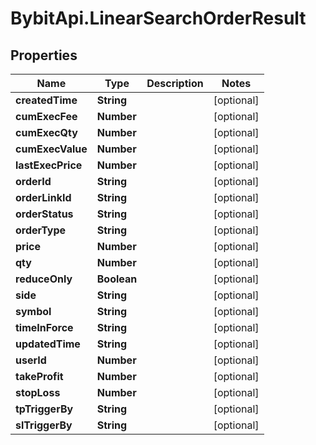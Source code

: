 # BybitApi.LinearSearchOrderResult

## Properties
Name | Type | Description | Notes
------------ | ------------- | ------------- | -------------
**createdTime** | **String** |  | [optional] 
**cumExecFee** | **Number** |  | [optional] 
**cumExecQty** | **Number** |  | [optional] 
**cumExecValue** | **Number** |  | [optional] 
**lastExecPrice** | **Number** |  | [optional] 
**orderId** | **String** |  | [optional] 
**orderLinkId** | **String** |  | [optional] 
**orderStatus** | **String** |  | [optional] 
**orderType** | **String** |  | [optional] 
**price** | **Number** |  | [optional] 
**qty** | **Number** |  | [optional] 
**reduceOnly** | **Boolean** |  | [optional] 
**side** | **String** |  | [optional] 
**symbol** | **String** |  | [optional] 
**timeInForce** | **String** |  | [optional] 
**updatedTime** | **String** |  | [optional] 
**userId** | **Number** |  | [optional] 
**takeProfit** | **Number** |  | [optional] 
**stopLoss** | **Number** |  | [optional] 
**tpTriggerBy** | **String** |  | [optional] 
**slTriggerBy** | **String** |  | [optional] 



